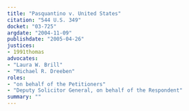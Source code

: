 ```yaml
---
title: "Pasquantino v. United States"
citation: "544 U.S. 349"
docket: "03-725"
argdate: "2004-11-09"
publishdate: "2005-04-26"
justices:
- 1991thomas
advocates:
- "Laura W. Brill"
- "Michael R. Dreeben"
roles:
- "on behalf of the Petitioners"
- "Deputy Solicitor General, on behalf of the Respondent"
summary: ""
---
```


